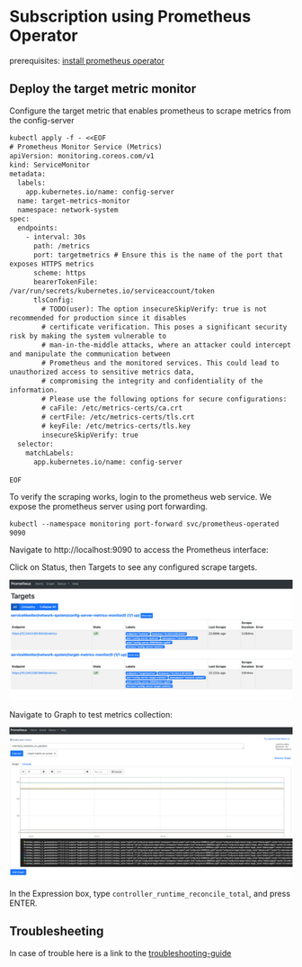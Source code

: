 # Subscription using Prometheus Operator

prerequisites: [install prometheus operator](../../../monitoring/1_prometheus_operator.md)

## Deploy the target metric monitor

Configure the target metric that enables prometheus to scrape metrics from the config-server

```shell
kubectl apply -f - <<EOF
# Prometheus Monitor Service (Metrics)
apiVersion: monitoring.coreos.com/v1
kind: ServiceMonitor
metadata:
  labels:
    app.kubernetes.io/name: config-server
  name: target-metrics-monitor
  namespace: network-system
spec:
  endpoints:
    - interval: 30s
      path: /metrics
      port: targetmetrics # Ensure this is the name of the port that exposes HTTPS metrics
      scheme: https
      bearerTokenFile: /var/run/secrets/kubernetes.io/serviceaccount/token
      tlsConfig:
        # TODO(user): The option insecureSkipVerify: true is not recommended for production since it disables
        # certificate verification. This poses a significant security risk by making the system vulnerable to
        # man-in-the-middle attacks, where an attacker could intercept and manipulate the communication between
        # Prometheus and the monitored services. This could lead to unauthorized access to sensitive metrics data,
        # compromising the integrity and confidentiality of the information.
        # Please use the following options for secure configurations:
        # caFile: /etc/metrics-certs/ca.crt
        # certFile: /etc/metrics-certs/tls.crt
        # keyFile: /etc/metrics-certs/tls.key
        insecureSkipVerify: true
  selector:
    matchLabels:
      app.kubernetes.io/name: config-server

EOF
```

To verify the scraping works, login to the prometheus web service. We expose the prometheus server using port forwarding.

```shell
kubectl --namespace monitoring port-forward svc/prometheus-operated 9090
```

Navigate to http://localhost:9090 to access the Prometheus interface:

Click on Status, then Targets to see any configured scrape targets.

![Targets](prometheus_targets.png "Prometheus Targets")

Navigate to Graph to test metrics collection:

![Graph](prometheus_graph.png "Prometheus Graph")

In the Expression box, type `controller_runtime_reconcile_total`, and press ENTER.

## Troublesheeting

In case of trouble here is a link to the [troubleshooting-guide][troubleshooting-guide]

[prometheus-operator]: https://github.com/prometheus-operator/prometheus-operator
[troubleshooting-guide]: https://github.com/prometheus-operator/prometheus-operator/blob/main/Documentation/troubleshooting.md
